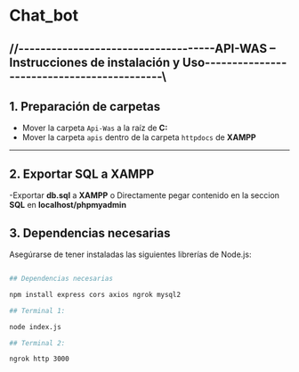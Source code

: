 # Chat_bot

## //------------------------------------API-WAS – Instrucciones de instalación y Uso-------------------------------------------\\

## 1. Preparación de carpetas
- Mover la carpeta `Api-Was` a la raíz de **C:**
- Mover la carpeta `apis` dentro de la carpeta `httpdocs` de **XAMPP**

---
## 2. Exportar SQL a XAMPP
-Exportar **db.sql** a **XAMPP** o Directamente pegar contenido en la seccion **SQL** en **localhost/phpmyadmin**

## 3. Dependencias necesarias
Asegúrarse de tener instaladas las siguientes librerías de Node.js:


```bash

## Dependencias necesarias

npm install express cors axios ngrok mysql2

## Terminal 1:

node index.js

## Terminal 2:

ngrok http 3000



